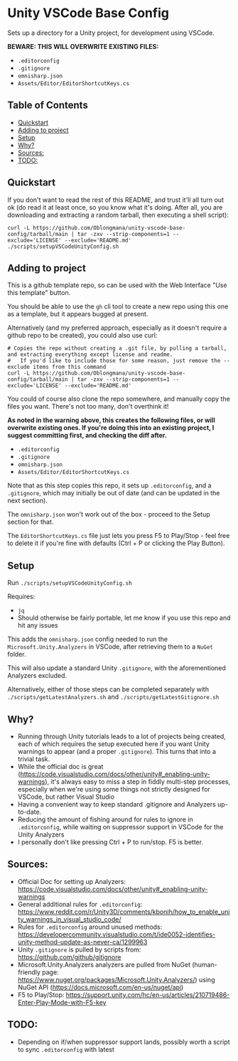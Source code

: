 # Unity VSCode Base Config

Sets up a directory for a Unity project, for development using VSCode.

**BEWARE: THIS WILL OVERWRITE EXISTING FILES:**
 - `.editorconfig`
 - `.gitignore`
 - `omnisharp.json`
 - `Assets/Editor/EditorShortcutKeys.cs`

## Table of Contents
- [Quickstart](#quickstart)
- [Adding to project](#adding-to-project)
- [Setup](#setup)
- [Why?](#why)
- [Sources:](#sources)
- [TODO:](#todo)

## Quickstart

If you don't want to read the rest of this README, and trust it'll all turn out ok (do read it at least once, so you know what it's doing. After all, you are downloading and extracting a random tarball, then executing a shell script):
```
curl -L https://github.com/Oblongmana/unity-vscode-base-config/tarball/main | tar -zxv --strip-components=1 --exclude='LICENSE' --exclude='README.md'
./scripts/setupVSCodeUnityConfig.sh
```

## Adding to project

This is a github template repo, so can be used with the Web Interface "Use this template" button.

You should be able to use the `gh` cli tool to create a new repo using this one as a template, but it appears bugged at present.

Alternatively (and my preferred approach, especially as it doesn't require a github repo to be created), you could also use curl:
```
# Copies the repo without creating a .git file, by pulling a tarball, and extracting everything except license and readme.
#   If you'd like to include those for some reason, just remove the --exclude items from this command
curl -L https://github.com/Oblongmana/unity-vscode-base-config/tarball/main | tar -zxv --strip-components=1 --exclude='LICENSE' --exclude='README.md'
```

You could of course also clone the repo somewhere, and manually copy the files you want. There's not too many, don't overthink it!

**As noted in the warning above, this creates the following files, or will overwrite existing ones. If you're doing this into an existing project, I suggest committing first, and checking the diff after.**
 - `.editorconfig`
 - `.gitignore`
 - `omnisharp.json`
 - `Assets/Editor/EditorShortcutKeys.cs`

Note that as this step copies this repo, it sets up `.editorconfig`, and a `.gitignore`, which may initially be out of date (and can be updated in the next section).

The `omnisharp.json` won't work out of the box - proceed to the Setup section for that.

The `EditorShortcutKeys.cs` file just lets you press F5 to Play/Stop - feel free to delete it if you're fine with defaults (Ctrl + P or clicking the Play Button).
## Setup

Run `./scripts/setupVSCodeUnityConfig.sh`

Requires:
 - `jq`
 - Should otherwise be fairly portable, let me know if you use this repo and hit any issues

This adds the `omnisharp.json` config needed to run the `Microsoft.Unity.Analyzers` in VSCode, after retrieving them to a `NuGet` folder.

This will also update a standard Unity `.gitignore`, with the aforementioned Analyzers excluded.

Alternatively, either of those steps can be completed separately with `./scripts/getLatestAnalyzers.sh` and `./scripts/getLatestGitignore.sh`

## Why?

- Running through Unity tutorials leads to a lot of projects being created, each of which requires the setup executed here if you want Unity warnings to appear (and a proper `.gitignore`). This turns that into a trivial task.
- While the official doc is great (https://code.visualstudio.com/docs/other/unity#_enabling-unity-warnings), it's always easy to miss a step in fiddly multi-step processes, especially when we're using some things not strictly designed for VSCode, but rather Visual Studio
- Having a convenient way to keep standard .gitignore and Analyzers up-to-date.
- Reducing the amount of fishing around for rules to ignore in `.editorconfig`, while waiting on suppressor support in VSCode for the Unity Analyzers
- I personally don't like pressing Ctrl + P to run/stop. F5 is better.

## Sources:
- Official Doc for setting up Analyzers: https://code.visualstudio.com/docs/other/unity#_enabling-unity-warnings
- General additional rules for `.editorconfig`: https://www.reddit.com/r/Unity3D/comments/kbonih/how_to_enable_unity_warnings_in_visual_studio_code/
- Rules for `.editorconfig` around unused methods: https://developercommunity.visualstudio.com/t/ide0052-identifies-unity-method-update-as-never-ca/1299963
- Unity `.gitignore` is pulled by scripts from: https://github.com/github/gitignore
- Microsoft.Unity.Analyzers analyzers are pulled from NuGet (human-friendly page: https://www.nuget.org/packages/Microsoft.Unity.Analyzers/) using NuGet API (https://docs.microsoft.com/en-us/nuget/api)
- F5 to Play/Stop: https://support.unity.com/hc/en-us/articles/210719486-Enter-Play-Mode-with-F5-key

## TODO:
- Depending on if/when suppressor support lands, possibly worth a script to sync `.editorconfig` with latest